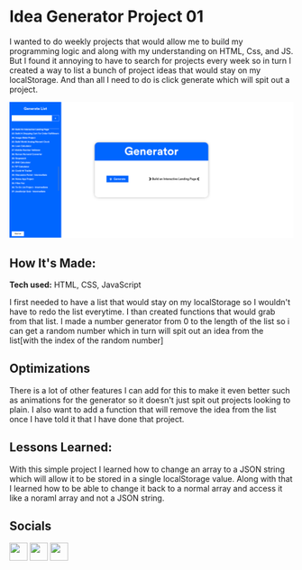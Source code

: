 # Idea Generator Project 01
I wanted to do weekly projects that would allow me to build my programming logic and along with my understanding on HTML, Css, and JS. But I found it annoying to have to search for projects every week so in turn I created a way to list a bunch of project ideas that would stay on my localStorage. And than all I need to do is click generate which will spit out a project.

<!-- **Link to project:** http://recruiters-love-seeing-live-demos.com/ -->

![alt tag](https://github.com/JaMox2/Weekly-Project-Challenges/blob/main/Idea%20Generator%20-%2000/assets/img/Weekly%20Idea%20Generator%2000%20-%20http.png)

## How It's Made:

**Tech used:** HTML, CSS, JavaScript

I first needed to have a list that would stay on my localStorage so I wouldn't have to redo the list everytime. I than created functions that would grab from that list. I made a number generator from 0 to the length of the list so i can get a random number which in turn will spit out an idea from the list[with the index of the random number]

## Optimizations

There is a lot of other features I can add for this to make it even better such as animations for the generator so it doesn't just spit out projects looking to plain. I also want to add a function that will remove the idea from the list once I have told it that I have done that project.

## Lessons Learned:

With this simple project I learned how to change an array to a JSON string which will allow it to be stored in a single localStorage value. Along with that I learned how to be able to change it back to a normal array and access it like a noraml array and not a JSON string.

## Socials
                  
<p align="left"> <a href="https://www.facebook.com/jeffrey.vill.9" target="_blank" rel="noreferrer"><img src="https://raw.githubusercontent.com/danielcranney/readme-generator/main/public/icons/socials/facebook.svg" width="32" height="32" /></a> <a href="https://www.github.com/JaMox2" target="_blank" rel="noreferrer"><img src="https://raw.githubusercontent.com/danielcranney/readme-generator/main/public/icons/socials/github-dark.svg" width="32" height="32" /></a> <a href="https://www.twitter.com/reactJaMo" target="_blank" rel="noreferrer"><img src="https://raw.githubusercontent.com/danielcranney/readme-generator/main/public/icons/socials/twitter.svg" width="32" height="32" /></a></p>
